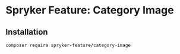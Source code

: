 # Spryker Feature: Category Image



## Installation

```
composer require spryker-feature/category-image
```

